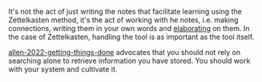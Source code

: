 It's not the act of just writing the notes that facilitate learning using the Zettelkasten method, it's the act of working with he notes, i.e. making connections, writing them in your own words and [elaborating](elaboration-best-way-to-learn.md) on them. In the case of Zettelkasten, handling the tool is as important as the tool itself.

[allen-2022-getting-things-done](allen-2022-getting-things-done.md) advocates that you should not rely on searching alone to retrieve information you have stored. You should work with your system and cultivate it.



